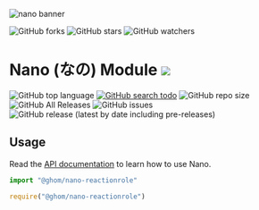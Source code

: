![nano banner](https://raw.githubusercontent.com/NanoWorkspace/core/master/assets/images/banner.jpg)

![GitHub forks](https://img.shields.io/github/forks/NanoWorkspace/module_reaction-role?color=black&logo=github&style=for-the-badge) ![GitHub stars](https://img.shields.io/github/stars/NanoWorkspace/module_reaction-role?color=black&logo=github&style=for-the-badge) ![GitHub watchers](https://img.shields.io/github/watchers/NanoWorkspace/module_reaction-role?color=black&logo=github&style=for-the-badge)

# Nano (なの) Module ![](https://raw.githubusercontent.com/NanoWorkspace/core/master/assets/images/logo.png)

![GitHub top language](https://img.shields.io/github/languages/top/NanoWorkspace/module_reaction-role?color=%23BDB76B&style=plastic)
[![GitHub search todo](https://img.shields.io/github/search/NanoWorkspace/module_reaction-role/todo?color=%23BDB76B&label=todo%20count&style=plastic)](https://github.com/NanoWorkspace/module_reaction-role/search?l=TypeScript&q=todo)
![GitHub repo size](https://img.shields.io/github/repo-size/NanoWorkspace/module_reaction-role?color=%23BDB76B&label=size&style=plastic)
![GitHub All Releases](https://img.shields.io/github/downloads/NanoWorkspace/module_reaction-role/total?color=%23BDB76B&style=plastic)
![GitHub issues](https://img.shields.io/github/issues/NanoWorkspace/module_reaction-role?color=%23BDB76B&style=plastic)
![GitHub release (latest by date including pre-releases)](https://img.shields.io/github/v/release/NanoWorkspace/module_reaction-role?color=%23BDB76B&include_prereleases&style=plastic)

## Usage

Read the [API documentation](https://nanoworkspace.github.io/docs) to learn how to use Nano.

```ts
import "@ghom/nano-reactionrole"
```

```js
require("@ghom/nano-reactionrole")
```
